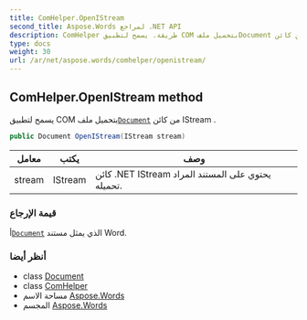 ```yaml
---
title: ComHelper.OpenIStream
second_title: Aspose.Words لمراجع .NET API
description: ComHelper طريقة. يسمح لتطبيق COM بتحميل ملفDocument من كائن IStream .
type: docs
weight: 30
url: /ar/net/aspose.words/comhelper/openistream/
---
```

## ComHelper.OpenIStream method

يسمح لتطبيق COM بتحميل ملف[`Document`](../../document/) من كائن IStream .

```csharp
public Document OpenIStream(IStream stream)
```

| معامل | يكتب | وصف |
| --- | --- | --- |
| stream | IStream | كائن .NET IStream يحتوي على المستند المراد تحميله. |

### قيمة الإرجاع

أ[`Document`](../../document/) الذي يمثل مستند Word.

### أنظر أيضا

* class [Document](../../document/)
* class [ComHelper](../)
* مساحة الاسم [Aspose.Words](../../comhelper/)
* المجسم [Aspose.Words](../../../)


